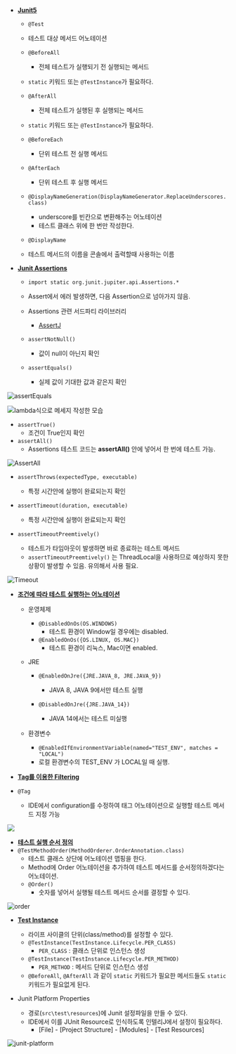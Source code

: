 - **[Junit5](https://junit.org/junit5/docs/current/user-guide/#writing-tests-annotations)**

  - `@Test`
   - 테스트 대상 메서드 어노테이션

   - `@BeforeAll`
     - 전체 테스트가 실행되기 전 실행되는 메서드
    - `static` 키워드 또는 `@TestInstance`가 필요하다.

   - `@AfterAll`
     - 전체 테스트가 실행된 후 실행되는 메서드
    - `static` 키워드 또는 `@TestInstance`가 필요하다.

   - `@BeforeEach`
     - 단위 테스트 전 실행 메서드

   - `@AfterEach`
     - 단위 테스트 후 실행 메서드

   - `@DisplayNameGeneration(DisplayNameGenerator.ReplaceUnderscores.class)`
     - underscore를 빈칸으로 변환해주는 어노테이션
     - 테스트 클래스 위에 한 번만 작성한다.

   - `@DisplayName`
   - 테스트 메서드의 이름을 콘솔에서 출력할때 사용하는 이름

- **[Junit Assertions](https://junit.org/junit5/docs/current/user-guide/#writing-tests-assertions)**

  - `import static org.junit.jupiter.api.Assertions.*`
   - Assert에서 에러 발생하면, 다음 Assertion으로 넘아가지 않음.

   - Assertions 관련 서드파티 라이브러리

      - [AssertJ](https://assertj.github.io/doc/)

   - `assertNotNull()`
     - 값이 null이 아닌지 확인

   - `assertEquals()`

     - 실제 값이 기대한 값과 같은지 확인

![assertEquals](src\main\resources\static\img\assertEquals.JPG)

![lambda식으로 메세지 작성한 모습](src\main\resources\static\img\lambda-message.JPG)

- `assertTrue()`
   - 조건이 True인지 확인
- `assertAll()` 
   - Assertions 테스트 코드는 **assertAll()** 안에 넣어서 한 번에 테스트 가능. 

![AssertAll](src\main\resources\static\img\assertAll.JPG)

- `assertThrows(expectedType, executable)`  	
   - 특정 시간안에 실행이 완료되는지 확인

- `assertTimeout(duration, executable)` 
  - 특정 시간안에 실행이 완료되는지 확인
- `assertTimeoutPreemtively()` 
  - 테스트가 타임아웃이 발생하면 바로 종료하는 테스트 메서드
  - `assertTimeoutPreemtively()` 는 ThreadLocal을 사용하므로 예상하지 못한 상황이 발생할 수 있음. 유의해서 사용 필요.

![Timeout](src\main\resources\static\img\timeout.JPG)



- **[조건에 따라 테스트 실행하는 어노테이션](https://junit.org/junit5/docs/current/user-guide/#writing-tests-conditional-execution)**

  - 운영체제
     - `@DisabledOnOs(OS.WINDOWS) `
       - 테스트 환경이 Window일 경우에는 disabled.
      - `@EnabledOnOs({OS.LINUX, OS.MAC})` 
        - 테스트 환경이 리눅스, Mac이면 enabled.

   - JRE

     - `@EnabledOnJre({JRE.JAVA_8, JRE.JAVA_9})` 
       - JAVA 8, JAVA 9에서만 테스트 실행

      - `@DisabledOnJre({JRE.JAVA_14})`
        - JAVA 14에서는 테스트 미실행

   - 환경변수

     - `@EnabledIfEnvironmentVariable(named="TEST_ENV", matches = "LOCAL") `
     - 로컬 환경변수의 TEST_ENV 가 LOCAL일 때 실행.



- **[Tag를 이용한 Filtering](https://junit.org/junit5/docs/current/user-guide/#writing-tests-tagging-and-filtering)**
- `@Tag` 
     - IDE에서 configuration를 수정하여 태그 어노테이션으로 실행할 테스트 메서드 지정 가능

![](src\main\resources\static\img\tag.JPG)



- **[테스트 실행 순서 정의](https://junit.org/junit5/docs/current/user-guide/#writing-tests-test-execution-order)**
- `@TestMethodOrder(MethodOrderer.OrderAnnotation.class)`
     - 테스트 클래스 상단에 어노테이션 맵핑을 한다.
     - Method에 Order 어노테이션을 추가하여 테스트 메서드를 순서정의하겠다는 어노테이션.
   - `@Order()` 
     - 숫자를 넣어서 실행될 테스트 메서드 순서를 결정할 수 있다.

![order](src\main\resources\static\img\order.JPG)



- **[Test Instance](https://junit.org/junit5/docs/current/user-guide/#writing-tests-test-instance-lifecycle)**
   - 라이프 사이클의 단위(class/method)를 설정할 수 있다.
   - `@TestInstance(TestInstance.Lifecycle.PER_CLASS)`
      - `PER_CLASS` : 클래스 단위로 인스턴스 생성
   - `@TestInstance(TestInstance.Lifecycle.PER_METHOD)`
      - `PER_METHOD` : 메서드 단위로 인스턴스 생성
   - `@BeforeAll`, `@AfterAll` 과 같이 `static` 키워드가 필요한 메서드들도 `static` 키워드가 필요없게 된다.



- Junit Platform Properties
   - 경로(`src\test\resources`)에 Junit 설정파일을 만들 수 있다.
   - IDE에서 이를 JUnit Resource로 인식하도록 인텔리J에서 설정이 필요하다.
      - [File] - [Project Structure] - [Modules] - [Test Resources]

![junit-platform](src\main\resources\static\img\junit-platform.JPG)